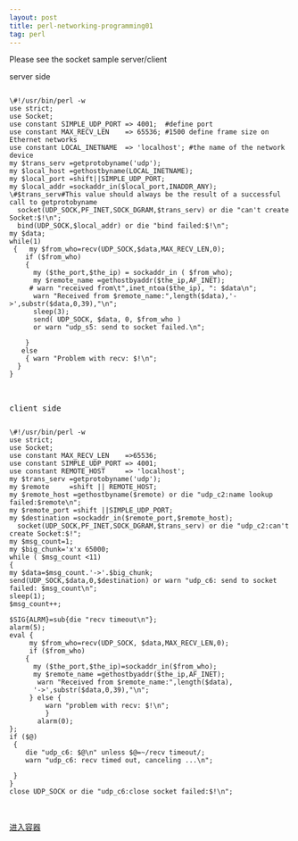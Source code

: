 ```yaml
---
layout: post
title: perl-networking-programming01
tag: perl
---
```


 Please see the socket sample server/client 

server side
<pre><code>
\#!/usr/bin/perl -w
use strict;
use Socket;
use constant SIMPLE_UDP_PORT => 4001;  #define port
use constant MAX_RECV_LEN    => 65536; #1500 define frame size on Ethernet networks
use constant LOCAL_INETNAME  =>	'localhost'; #the name of the network device
my $trans_serv =getprotobyname('udp');
my $local_host =gethostbyname(LOCAL_INETNAME);
my $local_port =shift||SIMPLE_UDP_PORT;
my $local_addr =sockaddr_in($local_port,INADDR_ANY);
\#$trans_serv#This value should always be the result of a successful call to getprotobyname
  socket(UDP_SOCK,PF_INET,SOCK_DGRAM,$trans_serv) or die "can't create Socket:$!\n";
  bind(UDP_SOCK,$local_addr) or die "bind failed:$!\n";
my $data;
while(1)
 {   my $from_who=recv(UDP_SOCK,$data,MAX_RECV_LEN,0);
    if ($from_who)
    {
      my ($the_port,$the_ip) = sockaddr_in ( $from_who);
      my $remote_name =gethostbyaddr($the_ip,AF_INET);
     # warn "received from\t",inet_ntoa($the_ip), ": $data\n"; 
      warn "Received from $remote_name:",length($data),'->',substr($data,0,39),"\n";
      sleep(3);
      send( UDP_SOCK, $data, 0, $from_who )
      or warn "udp_s5: send to socket failed.\n";

    }
   else
    { warn "Problem with recv: $!\n";
  }
}
<pre></code>

client side
<pre><code>
\#!/usr/bin/perl -w
use strict;
use Socket;
use constant MAX_RECV_LEN    =>65536;
use constant SIMPLE_UDP_PORT => 4001;
use constant REMOTE_HOST     =>	'localhost';
my $trans_serv =getprotobyname('udp');
my $remote     =shift || REMOTE_HOST;
my $remote_host =gethostbyname($remote) or die "udp_c2:name lookup failed:$remote\n";
my $remote_port =shift ||SIMPLE_UDP_PORT;
my $destination =sockaddr_in($remote_port,$remote_host);
  socket(UDP_SOCK,PF_INET,SOCK_DGRAM,$trans_serv) or die "udp_c2:can't create Socket:$!";
my $msg_count=1;
my $big_chunk='x'x 65000;
while ( $msg_count <11)
{
my $data=$msg_count.'->'.$big_chunk;
send(UDP_SOCK,$data,0,$destination) or warn "udp_c6: send to socket failed: $msg_count\n";
sleep(1);
$msg_count++;

$SIG{ALRM}=sub{die "recv timeout\n"};
alarm(5);
eval {
     my $from_who=recv(UDP_SOCK, $data,MAX_RECV_LEN,0);
     if ($from_who)
    {
      my ($the_port,$the_ip)=sockaddr_in($from_who);
      my $remote_name =gethostbyaddr($the_ip,AF_INET);
       warn "Received from $remote_name:",length($data),
      '->',substr($data,0,39),"\n";
     } else {
         warn "problem with recv: $!\n";
         }
       alarm(0);
};
if ($@)
 {
    die "udp_c6: $@\n" unless $@=~/recv timeout/;
    warn "udp_c6: recv timed out, canceling ...\n";

 }
}
close UDP_SOCK or die "udp_c6:close socket failed:$!\n";
<pre></code>

<a href="http://dockerpool.com/static/books/docker_practice/container/enter.html">进入容器</a>
